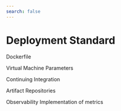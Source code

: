 ```yaml
---
search: false
---
```


# Deployment Standard

Dockerfile

Virtual Machine Parameters

Continuing Integration

Artifact Repositories

Observability Implementation of metrics



